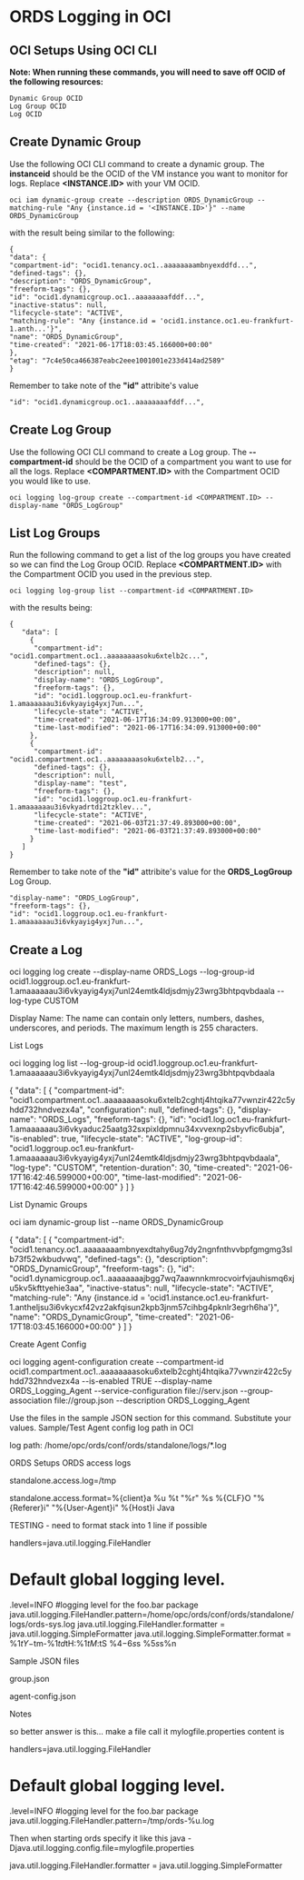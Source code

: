 
# ORDS Logging in OCI

## OCI Setups Using OCI CLI

**Note: When running these commands, you will need to save off OCID of the following resources:**

    Dynamic Group OCID
    Log Group OCID
    Log OCID

## Create Dynamic Group

Use the following OCI CLI command to create a dynamic group. The **instanceid** should be the OCID of the VM instance you want to monitor for logs. Replace **<INSTANCE.ID>** with your VM OCID.
```
oci iam dynamic-group create --description ORDS_DynamicGroup --matching-rule "Any {instance.id = '<INSTANCE.ID>'}" --name ORDS_DynamicGroup
```

with the result being similar to the following:

```
{
"data": {
"compartment-id": "ocid1.tenancy.oc1..aaaaaaaambnyexddfd...",
"defined-tags": {},
"description": "ORDS_DynamicGroup",
"freeform-tags": {},
"id": "ocid1.dynamicgroup.oc1..aaaaaaaafddf...",
"inactive-status": null,
"lifecycle-state": "ACTIVE",
"matching-rule": "Any {instance.id = 'ocid1.instance.oc1.eu-frankfurt-1.anth...'}",
"name": "ORDS_DynamicGroup",
"time-created": "2021-06-17T18:03:45.166000+00:00"
},
"etag": "7c4e50ca466387eabc2eee1001001e233d414ad2589"
}
```

Remember to take note of the **"id"** attribite's value

```
"id": "ocid1.dynamicgroup.oc1..aaaaaaaafddf...",
```

## Create Log Group

Use the following OCI CLI command to create a Log group. The **--compartment-id** should be the OCID of a compartment you want to use for all the logs. Replace **<COMPARTMENT.ID>** with the Compartment OCID you would like to use.

```
oci logging log-group create --compartment-id <COMPARTMENT.ID> --display-name "ORDS_LogGroup"
```

## List Log Groups

Run the following command to get a list of the log groups you have created so we can find the Log Group OCID. Replace **<COMPARTMENT.ID>** with the Compartment OCID you used in the previous step.

```
oci logging log-group list --compartment-id <COMPARTMENT.ID>
```

with the results being:

```
{
   "data": [
     {
      "compartment-id": "ocid1.compartment.oc1..aaaaaaaasoku6xtelb2c...",
      "defined-tags": {},
      "description": null,
      "display-name": "ORDS_LogGroup",
      "freeform-tags": {},
      "id": "ocid1.loggroup.oc1.eu-frankfurt-1.amaaaaaau3i6vkyayig4yxj7un...",
      "lifecycle-state": "ACTIVE",
      "time-created": "2021-06-17T16:34:09.913000+00:00",
      "time-last-modified": "2021-06-17T16:34:09.913000+00:00"
     },
     {
      "compartment-id": "ocid1.compartment.oc1..aaaaaaaasoku6xtelb2...",
      "defined-tags": {},
      "description": null,
      "display-name": "test",
      "freeform-tags": {},
      "id": "ocid1.loggroup.oc1.eu-frankfurt-1.amaaaaaau3i6vkyadrtdi2tzklev...",
      "lifecycle-state": "ACTIVE",
      "time-created": "2021-06-03T21:37:49.893000+00:00",
      "time-last-modified": "2021-06-03T21:37:49.893000+00:00"
     }
   ]
}
```

Remember to take note of the **"id"** attribite's value for the **ORDS_LogGroup** Log Group.
```
"display-name": "ORDS_LogGroup",
"freeform-tags": {},
"id": "ocid1.loggroup.oc1.eu-frankfurt-1.amaaaaaau3i6vkyayig4yxj7un...",
```

## Create a Log

oci logging log create --display-name ORDS_Logs --log-group-id ocid1.loggroup.oc1.eu-frankfurt-1.amaaaaaau3i6vkyayig4yxj7unl24emtk4ldjsdmjy23wrg3bhtpqvbdaala --log-type CUSTOM

Display Name: The name can contain only letters, numbers, dashes, underscores, and periods. The maximum length is 255 characters.


List Logs

oci logging log list --log-group-id ocid1.loggroup.oc1.eu-frankfurt-1.amaaaaaau3i6vkyayig4yxj7unl24emtk4ldjsdmjy23wrg3bhtpqvbdaala

{
   "data": [
     {
      "compartment-id": "ocid1.compartment.oc1..aaaaaaaasoku6xtelb2cghtj4htqika77vwnzir422c5yhdd732hndvezx4a",
      "configuration": null,
      "defined-tags": {},
      "display-name": "ORDS_Logs",
      "freeform-tags": {},
      "id": "ocid1.log.oc1.eu-frankfurt-1.amaaaaaau3i6vkyaduc25aatg32sxpixldpmnu34xvvexnp2sbyvfic6ubja",
      "is-enabled": true,
      "lifecycle-state": "ACTIVE",
      "log-group-id": "ocid1.loggroup.oc1.eu-frankfurt-1.amaaaaaau3i6vkyayig4yxj7unl24emtk4ldjsdmjy23wrg3bhtpqvbdaala",
      "log-type": "CUSTOM",
      "retention-duration": 30,
      "time-created": "2021-06-17T16:42:46.599000+00:00",
      "time-last-modified": "2021-06-17T16:42:46.599000+00:00"
     }
   ]
}


List Dynamic Groups

oci iam dynamic-group list --name ORDS_DynamicGroup

{
   "data": [
     {
      "compartment-id": "ocid1.tenancy.oc1..aaaaaaaambnyexdtahy6ug7dy2ngnfnthvvbpfgmgmg3slb73f52wkbudvwq",
      "defined-tags": {},
      "description": "ORDS_DynamicGroup",
      "freeform-tags": {},
      "id": "ocid1.dynamicgroup.oc1..aaaaaaaajbgg7wq7aawnnkmrocvoirfvjauhismq6xju5kv5kfttyehie3aa",
      "inactive-status": null,
      "lifecycle-state": "ACTIVE",
      "matching-rule": "Any {instance.id = 'ocid1.instance.oc1.eu-frankfurt-1.antheljsu3i6vkycxf42vz2akfqisun2kpb3jnm57cihbg4pknlr3egrh6ha'}",
      "name": "ORDS_DynamicGroup",
      "time-created": "2021-06-17T18:03:45.166000+00:00"
     }
   ]
}

Create Agent Config

oci logging agent-configuration create --compartment-id ocid1.compartment.oc1..aaaaaaaasoku6xtelb2cghtj4htqika77vwnzir422c5yhdd732hndvezx4a --is-enabled TRUE
 --display-name ORDS_Logging_Agent --service-configuration file://serv.json --group-association file://group.json --description ORDS_Logging_Agent


Use the files in the sample JSON section for this command. Substitute your values.
Sample/Test Agent config  log path in OCI

log path: /home/opc/ords/conf/ords/standalone/logs/*.log


ORDS Setups
ORDS access logs

standalone.access.log=/tmp

standalone.access.format=%{client}a %u %t "%r" %s %{CLF}O "%{Referer}i" "%{User-Agent}i" %{Host}i
Java

TESTING - need to format stack into 1 line if possible

handlers=java.util.logging.FileHandler
# Default global logging level.
.level=INFO
#logging level for the foo.bar package
java.util.logging.FileHandler.pattern=/home/opc/ords/conf/ords/standalone/logs/ords-sys.log
java.util.logging.FileHandler.formatter = java.util.logging.SimpleFormatter
java.util.logging.SimpleFormatter.format = %1$tY-%1$tm-%1$td %1$tH:%1$tM:%1$tS %4$-6s %2$s %5$s%6$s%n


Sample JSON files

group.json

agent-config.json




Notes

so better answer is this... make a file call it mylogfile.properties content is

handlers=java.util.logging.FileHandler
# Default global logging level.
.level=INFO
#logging level for the foo.bar package
java.util.logging.FileHandler.pattern=/tmp/ords-%u.log

 Then when starting ords specify it like this
java -Djava.util.logging.config.file=mylogfile.properties

java.util.logging.FileHandler.formatter = java.util.logging.SimpleFormatter









